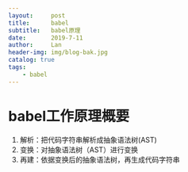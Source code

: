 ```yaml
---
layout:     post
title:      babel
subtitle:   babel原理
date:       2019-7-11
author:     Lan
header-img: img/blog-bak.jpg
catalog: true
tags:
    - babel
---
```

>

# babel工作原理概要
1. 解析：把代码字符串解析成抽象语法树(AST)
2. 变换：对抽象语法树（AST）进行变换
3. 再建：依据变换后的抽象语法树，再生成代码字符串 

